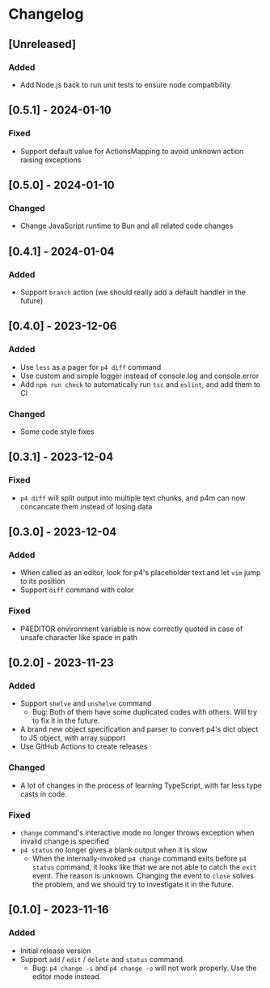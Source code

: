 # Changelog

## [Unreleased]

### Added

- Add Node.js back to run unit tests to ensure node compatibility

## [0.5.1] - 2024-01-10

### Fixed

- Support default value for ActionsMapping to avoid unknown action raising exceptions

## [0.5.0] - 2024-01-10

### Changed

- Change JavaScript runtime to Bun and all related code changes

## [0.4.1] - 2024-01-04

### Added

- Support `branch` action (we should really add a default handler in the future)

## [0.4.0] - 2023-12-06

### Added

- Use `less` as a pager for `p4 diff` command
- Use custom and simple logger instead of console.log and console.error
- Add `npm run check` to automatically run `tsc` and `eslint`, and add them to CI

### Changed

- Some code style fixes

## [0.3.1] - 2023-12-04

### Fixed

- `p4 diff` will split output into multiple text chunks, and p4m can now concancate them instead of losing data

## [0.3.0] - 2023-12-04

### Added

- When called as an editor, look for p4's placeholder text and let `vim` jump to its position
- Support `diff` command with color

### Fixed

- P4EDITOR environment variable is now correctly quoted in case of unsafe character like space in path

## [0.2.0] - 2023-11-23

### Added

- Support `shelve` and `unshelve` command
  - Bug: Both of them have some duplicated codes with others. Will try to fix it in the future.
- A brand new object specification and parser to convert p4's dict object to JS object, with array support
- Use GitHub Actions to create releases

### Changed

- A lot of changes in the process of learning TypeScript, with far less type casts in code.

### Fixed

- `change` command's interactive mode no longer throws exception when invalid change is specified
- `p4 status` no longer gives a blank output when it is slow
  - When the internally-invoked `p4 change` command exits before `p4 status` command, it looks like that we are not able to catch the `exit` event. The reason is unknown. Changing the event to `close` solves the problem, and we should try to investigate it in the future.

## [0.1.0] - 2023-11-16

### Added

- Initial release version
- Support `add` / `edit` / `delete` and `status` command.
  - Bug: `p4 change -i` and `p4 change -o` will not work properly. Use the editor mode instead.
